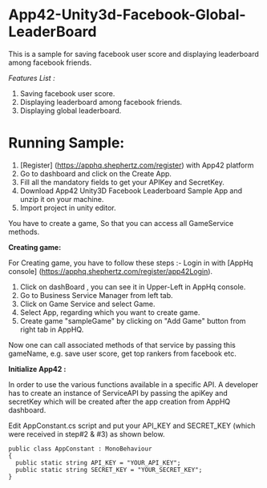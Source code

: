App42-Unity3d-Facebook-Global-LeaderBoard 
=========================================


This is a sample for saving facebook user score and displaying leaderboard among facebook friends.

_Features List :_

1. Saving facebook user score.
2. Displaying leaderboard among facebook friends.
3. Displaying global leaderboard.

# Running Sample:

1. [Register] (https://apphq.shephertz.com/register) with App42 platform
2. Go to dashboard and click on the Create App.
3. Fill all the mandatory fields to get your APIKey and SecretKey.
4. Download App42 Unity3D Facebook Leaderboard Sample App and unzip it on your machine.
5. Import project in unity editor.

You have to create a game, So that you can access all GameService methods.

__Creating game:__	

For Creating game, you have to follow these steps :-
Login in with [AppHq console] (https://apphq.shephertz.com/register/app42Login).

1. Click on dashBoard , you can see it in Upper-Left in AppHq console.
2. Go to Business Service Manager from left tab.
3. Click on Game Service and select Game.
4. Select App, regarding which you want to create game.
5. Create game "sampleGame" by clicking on "Add Game" button from right tab in AppHQ.
	
Now one can call associated methods of that service by passing this gameName, e.g. save user score, get top rankers from facebook etc.

__Initialize App42 :__

In order to use the various functions available in a specific API. 
A developer has to create an instance of ServiceAPI by passing the apiKey and secretKey which will be created after the app creation from AppHQ dashboard.

Edit AppConstant.cs script and put your API_KEY and SECRET_KEY (which were received in step#2 & #3) as shown below.
```
public class AppConstant : MonoBehaviour 
{
  public static string API_KEY = "YOUR_API_KEY";
  public static string SECRET_KEY = "YOUR_SECRET_KEY";
}
```
